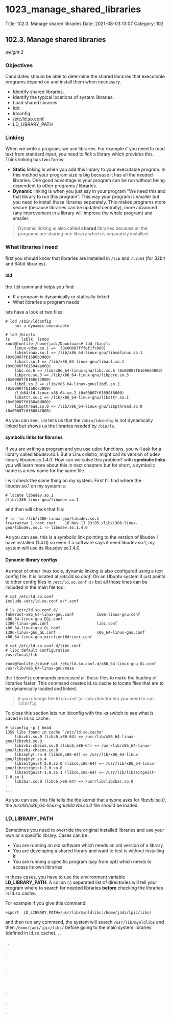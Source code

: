 # 1023\_manage\_shared\_libraries

Title: 102.3. Manage shared libraries Date: 2021-08-03 13:07 Category: 102

## 102.3. Manage shared libraries

_weight 2_

### Objectives

Candidates should be able to determine the shared libraries that executable programs depend on and install them when necessary.

* Identify shared libraries.
* Identify the typical locations of system libraries.
* Load shared libraries.
* ldd
* ldconfig
* /etc/ld.so.conf
* LD\_LIBRARY\_PATH

### Linking

When we write a program, we use libraries. For example if you need to read text from standard input, you need to _link_ a library which provides this. Think linking has two forms:

* **Static** linking is when you add this library to your executable program. In this method your program size is big because it has all the needed libraries. One good advantage is your program can be run without being dependent to other programs / libraries.
* **Dynamic** linking is when you just say in your program "We need this and that library to run this program". This way your program is smaller but you need to install those libraries separately. This makes programs more secure \(because libraries can be updated centrally\), more advanced \(any improvement in a library will improve the whole program\) and smaller.

> Dynamic linking is also called **shared** libraries because all the programs are sharing one library which is separately installed.

### What libraries I need

first you should know that libraries are installed in `/lib` and `/lib64` \(for 32bit and 64bit libraries\).

#### ldd

the `ldd` command helps you find:

* If a program is dynamically or statically linked
* What libraries a program needs

lets have a look at two files:

```text
# ldd /sbin/ldconfig
    not a dynamic executable

# ldd /bin/ls
ls     lsblk  lsmod  
root@funlife:/home/jadi/Downloads# ldd /bin/ls
    linux-vdso.so.1 =>  (0x00007fffef1fc000)
    libselinux.so.1 => /lib/x86_64-linux-gnu/libselinux.so.1 (0x00007f61696b3000)
    libacl.so.1 => /lib/x86_64-linux-gnu/libacl.so.1 (0x00007f61694aa000)
    libc.so.6 => /lib/x86_64-linux-gnu/libc.so.6 (0x00007f61690e4000)
    libpcre.so.3 => /lib/x86_64-linux-gnu/libpcre.so.3 (0x00007f6168e77000)
    libdl.so.2 => /lib/x86_64-linux-gnu/libdl.so.2 (0x00007f6168c73000)
    /lib64/ld-linux-x86-64.so.2 (0x00007f61698f8000)
    libattr.so.1 => /lib/x86_64-linux-gnu/libattr.so.1 (0x00007f6168a6d000)
    libpthread.so.0 => /lib/x86_64-linux-gnu/libpthread.so.0 (0x00007f616884f000)
```

As you can see, `ldd` tells us that the `/sbin/ldconfig` is not dynamically linked but shows us the libraries needed by `/bin/ls`.

#### symbolic links for libraries

If you are writing a program and you use udev functions, you will ask for a library called _libudev.so.1_. But a Linux distro, might call its version of udev library _libudev.so.1.4.0_. How can we solve this problem? with **symbolic links** you will learn more about this in next chapters but for short, a symbolic name is a new name for the same file.

I will check the same thing on my system. First I'll find where the libudev.so.1 on my system is:

```text
# locate libudev.so.1
/lib/i386-linux-gnu/libudev.so.1
```

and then will check that file:

```text
# ls -la /lib/i386-linux-gnu/libudev.so.1
lrwxrwxrwx 1 root root    16 Nov 13 23:05 /lib/i386-linux-gnu/libudev.so.1 -> libudev.so.1.4.0
```

As you can see, this is a symbolic link pointing to the version of libudev I have installed \(1.4.0\) so even if a software says it need libudev.so.1, my system will use its libusdev.so.1.4.0.

#### Dynamic library configs

As most of other linux tools, dynamic linking is also configured using a text config file. It is located at _/etc/ld.so.conf_. On an Ubuntu system it just points to other config files in `/etc/ld.so.conf.d/` but all those lines can be included in the main file too:

```text
# cat /etc/ld.so.conf
include /etc/ld.so.conf.d/*.conf

# ls /etc/ld.so.conf.d/
fakeroot-x86_64-linux-gnu.conf          i686-linux-gnu.conf                     x86_64-linux-gnu_EGL.conf               
i386-linux-gnu.conf                     libc.conf                               x86_64-linux-gnu_GL.conf                
i386-linux-gnu_GL.conf                  x86_64-linux-gnu.conf                   x86_64-linux-gnu_mirclient8driver.conf  

# cat /etc/ld.so.conf.d/libc.conf
# libc default configuration
/usr/local/lib

root@funlife:/sbin# cat /etc/ld.so.conf.d/x86_64-linux-gnu_GL.conf
/usr/lib/x86_64-linux-gnu/mesa
```

the `ldconfig` commands processed all these files to make the loading of libraries faster. This command creates ld.so.cache to locate files that are to be dynamically loaded and linked.

> if you change the ld.so.conf \(or sub-directories\) you need to run `ldconfig`

To close this section lets run ldconfig with the **-p** switch to see what is saved in ld.so.cache:

```text
# ldconfig -p | head
1358 libs found in cache `/etc/ld.so.cache'
    libzvbi.so.0 (libc6,x86-64) => /usr/lib/x86_64-linux-gnu/libzvbi.so.0
    libzvbi-chains.so.0 (libc6,x86-64) => /usr/lib/x86_64-linux-gnu/libzvbi-chains.so.0
    libzephyr.so.4 (libc6,x86-64) => /usr/lib/x86_64-linux-gnu/libzephyr.so.4
    libzeitgeist-2.0.so.0 (libc6,x86-64) => /usr/lib/x86_64-linux-gnu/libzeitgeist-2.0.so.0
    libzeitgeist-1.0.so.1 (libc6,x86-64) => /usr/lib/libzeitgeist-1.0.so.1
    libzbar.so.0 (libc6,x86-64) => /usr/lib/libzbar.so.0
...
...
```

As you can see, this file tells the the kernel that anyone asks for _libzvbi.so.0_, the _/usr/lib/x86\_64-linux-gnu/libzvbi.so.0_ file should be loaded.

### LD\_LIBRARY\_PATH

Sometimes you need to override the original installed libraries and use your own or a specific library. Cases can be :

* You are running an old software which needs an old version of a library.
* You are developing a shared library and want to test is without installing it
* You are running a specific program \(say from opt\) which needs to access its own libraries

in these cases, you have to use the environment variable  **LD\_LIBRARY\_PATH**. A collon \(:\) separated list of directories will tell your program where to search for needed libraries **before** checking the libraries in ld.so.cache.

For example if you give this command:

```text
export  LD_LIBRARY_PATH=/usr/lib/myoldlibs:/home/jadi/lpic/libs/
```

and then run any command, the system will search `/usr/lib/myoldlibs` and then `/home/jadi/lpic/libs/` before going to the main system libraries \(defined in ld.so.cache\). . .

. .

.

.

.

.

.

.

.

